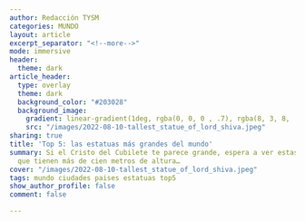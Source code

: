 ```yaml
---
author: Redacción TYSM
categories: MUNDO
layout: article
excerpt_separator: "<!--more-->"
mode: immersive
header:
  theme: dark
article_header:
  type: overlay
  theme: dark
  background_color: "#203028"
  background_image:
    gradient: linear-gradient(1deg, rgba(0, 0, 0 , .7), rgba(8, 3, 8, .9))
    src: "/images/2022-08-10-tallest_statue_of_lord_shiva.jpeg"
sharing: true
title: 'Top 5: las estatuas más grandes del mundo'
summary: Si el Cristo del Cubilete te parece grande, espera a ver estas construcciones
  que tienen más de cien metros de altura…
cover: "/images/2022-08-10-tallest_statue_of_lord_shiva.jpeg"
tags: mundo ciudades paises estatuas top5
show_author_profile: false
comment: false

---
```

